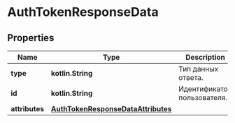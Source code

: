 
# AuthTokenResponseData

## Properties
| Name | Type | Description | Notes |
| ------------ | ------------- | ------------- | ------------- |
| **type** | **kotlin.String** | Тип данных ответа. |  [optional] |
| **id** | **kotlin.String** | Идентификатор пользователя. |  [optional] |
| **attributes** | [**AuthTokenResponseDataAttributes**](AuthTokenResponseDataAttributes.md) |  |  [optional] |




